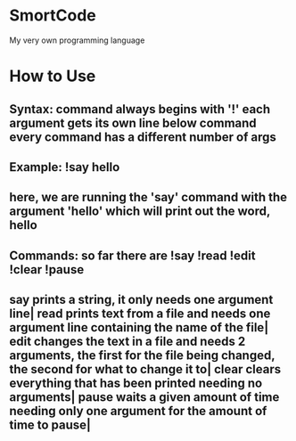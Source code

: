 # SmortCode
My very own programming language

# How to Use
Syntax:
command always begins with '!'
each argument gets its own line below command
every command has a different number of args
-----
Example:
!say
hello
-----
here, we are running the 'say' command with the argument 'hello' which will print out the word, hello
-----
Commands:
so far there are
!say
!read
!edit
!clear
!pause
-----
say prints a string, it only needs one argument line|
read prints text from a file and needs one argument line containing the name of the file|
edit changes the text in a file and needs 2 arguments, the first for the file being changed, the second for what to change it to|
clear clears everything that has been printed needing no arguments|
pause waits a given amount of time needing only one argument for the amount of time to pause|
-----
